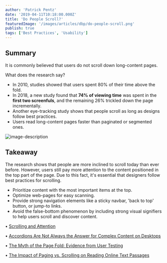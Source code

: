 ```yaml
---
author: 'Patrick Pentz'
date: '2019-04-11T10:18:00.000Z'
title: 'Do People Scroll?'
featuredImage: '/images/articles/dbp/do-people-scroll.png'
publish: true
tags: ['Best Practices', 'Usability']
---
```


## Summary

It is commonly believed that users do not scroll down long-content pages.

What does the research say?

-   In 2010, studies showed that users spent 80% of their time above the fold.
-   In 2018, a new study found that **74% of viewing time** was spent in the **first two screenfuls**, and the remaining 26% trickled down the page incrementally.
-   Another eye-tracking study shows that people scroll as long as designs follow best practices.
-   Users read long-content pages faster than paginated or segmented ones.

![image-description](/images/articles/dbp/1555003083274webupload_00859290.png)

## Takeaway

The research shows that people are more inclined to scroll today than ever before. However, users still pay more attention to the content positioned in the top part of the page. Due to this fact, it's essential that designers follow best practices for scrolling.

-   Prioritize content with the most important items at the top.
-   Optimize web-pages for easy scanning.
-   Provide strong navigation elements like a sticky navbar, 'back to top' button, or jump-to links.
-   Avoid the false-bottom phenomenon by including strong visual signifiers to help users scroll and discover content.

• [Scrolling and Attention](https://www.nngroup.com/articles/accordions-complex-content/)

• [Accordions Are Not Always the Answer for Complex Content on Desktops](https://www.nngroup.com/articles/accordions-complex-content/)

• [The Myth of the Page Fold: Evidence from User Testing](https://www.cxpartners.co.uk/our-thinking/the_myth_of_the_page_fold_evidence_from_user_testing/)

• [The Impact of Paging vs. Scrolling on Reading Online Text Passages](http://www.usabilitynews.org/misc/the-impact-of-paging-vs-scrolling-on-reading-online-text-passages/)
